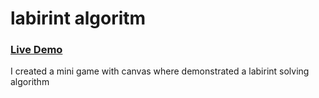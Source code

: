 # labirint algoritm

### [Live Demo](https://pipisasa.github.io/labirint_algoritm/)

I created a mini game with canvas where demonstrated a labirint solving algorithm

